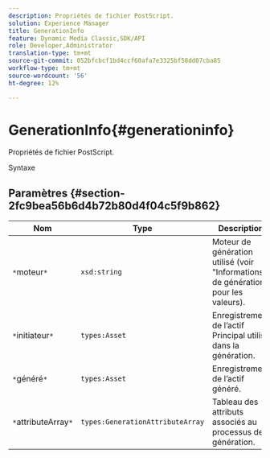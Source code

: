 ```yaml
---
description: Propriétés de fichier PostScript.
solution: Experience Manager
title: GenerationInfo
feature: Dynamic Media Classic,SDK/API
role: Developer,Administrator
translation-type: tm+mt
source-git-commit: 052bfcbcf1bd4ccf60afa7e3325bf58dd07cba85
workflow-type: tm+mt
source-wordcount: '56'
ht-degree: 12%

---
```



# GenerationInfo{#generationinfo}

Propriétés de fichier PostScript.

Syntaxe

## Paramètres {#section-2fc9bea56b6d4b72b80d4f04c5f9b862}

| Nom | Type | Description |
|---|---|---|
| `*`moteur`*` | `xsd:string` | Moteur de génération utilisé (voir &quot;Informations de génération&quot; pour les valeurs). |
| `*`initiateur`*` | `types:Asset` | Enregistrement de l’actif Principal utilisé dans la génération. |
| `*`généré`*` | `types:Asset` | Enregistrement de l’actif généré. |
| `*`attributeArray`*` | `types:GenerationAttributeArray` | Tableau des attributs associés au processus de génération. |

